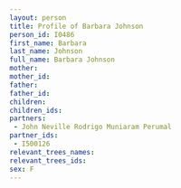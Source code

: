 ```yaml
---
layout: person
title: Profile of Barbara Johnson
person_id: I0486
first_name: Barbara
last_name: Johnson
full_name: Barbara Johnson
mother: 
mother_id: 
father: 
father_id: 
children:
children_ids:
partners:
 - John Neville Rodrigo Muniaram Perumal
partner_ids:
 - I500126
relevant_trees_names:
relevant_trees_ids:
sex: F
---
```


